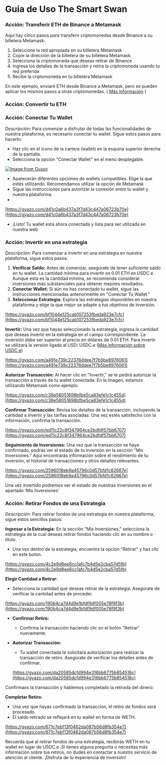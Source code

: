 # Guia de Uso The Smart Swan

### **Acción: Transferir ETH de Binance a Metamask**

Aquí hay cinco pasos para transferir criptomonedas desde Binance a su billetera Metamask:

1. Seleccione la red apropiada en su billetera Metamask
2. Copie la dirección de la billetera de su billetera Metamask
3. Selecciona la criptomoneda que deseas retirar de Binance
4. Ingresa los detalles de la transacción y retira la criptomoneda usando tu red preferida
5. Recibe la criptomoneda en tu billetera Metamask

En este ejemplo, enviaré ETH desde Binance a Metamask, pero se pueden aplicar los mismos pasos a otras criptomonedas. ( [Más información](https://www.binance.com/es/feed/post/76476) )

### **Acción: Convertir tu ETH**

### **Acción: Conectar Tu Wallet**

*Descripción:* Para comenzar a disfrutar de todas las funcionalidades de nuestra plataforma, es necesario conectar tu wallet. Sigue estos pasos para hacerlo:

- Haz clic en el ícono de la cartera (wallet) en la esquina superior derecha de la pantalla.
- Selecciona la opción "Conectar Wallet" en el menú desplegable.

[![Image from Gyazo](https://i.gyazo.com/f5950290e2590641f7eac6e0b5025884.png)](https://gyazo.com/f5950290e2590641f7eac6e0b5025884)

- Aparecerán diferentes opciones de wallets compatibles. Elige la que estés utilizando. Recomendamos utilizar la opción de Metamask
- Sigue las instrucciones para autorizar la conexión entre tu wallet y nuestra plataforma.
- 

[https://gyazo.com/d41c0a6b437a3f7d43c447a06723b70e](https://gyazo.com/d41c0a6b437a3f7d43c447a06723b70e)

- ¡Listo! Tu wallet está ahora conectada y lista para ser utilizada en nuestra web

### **Acción: Invertir en una estrategia**

*Descripción:* Para comenzar a invertir en una estrategia en nuestra plataforma, sigue estos pasos:

1. **Verificar Saldo:** Antes de comenzar, asegúrate de tener suficiente saldo en tu wallet. La cantidad mínima para invertir es 0.01 ETH en USDC.e . Aunque esta es la cantidad mínima, se recomienda considerar inversiones más substanciales para obtener mejores resultados.
2. **Conectar Wallet:** Si aún no has conectado tu wallet, sigue las instrucciones mencionadas anteriormente en "Conectar Tu Wallet."
3. **Seleccionar Estrategia:** Explora las estrategias disponibles en nuestra plataforma y elige la que mejor se adapte a tus objetivos de inversión.

[https://gyazo.com/bf1044e125cab107253fbeda923e7cfc](https://gyazo.com/bf1044e125cab107253fbeda923e7cfc)

**Invertir:** Una vez que hayas seleccionado la estrategia, ingresa la cantidad que deseas invertir en la estrategia en el campo correspondiente. La inversión debe ser superior al precio en dólares de 0.01 ETH. Para invertir se utilizará la versión ligada al USD: USDC.e ([Más información sobre USDC.e](https://investorsupport.securitize.io/hc/en-us/articles/7246257432599-USDC-e-vs-USDC-others#:~:text=the%20Avalanche%20Bridge.-,USDC.,to%20fiat%20currency%20with%20USDC.))

[https://gyazo.com/a491e739c22376ddee7f7b5be8976061](https://gyazo.com/a491e739c22376ddee7f7b5be8976061)

**Autorizar Transacción:** Al hacer clic en "Invertir," se te pedirá autorizar la transacción a través de tu wallet conectada. En la imagen, estamos utilizando Metamask como ejemplo.

[https://gyazo.com/c36e58051698bfbe5ca83efe1c1c455d](https://gyazo.com/c36e58051698bfbe5ca83efe1c1c455d)

**Confirmar Transacción:** Revisa los detalles de la transacción, incluyendo la cantidad a invertir y las tarifas asociadas. Una vez estés satisfecho con la información, confirma la transacción.

[https://gyazo.com/ed11c22c8f347964ce2bdfdf57bb6707](https://gyazo.com/ed11c22c8f347964ce2bdfdf57bb6707)

**Seguimiento de Inversiones:** Una vez que la transacción se haya confirmado, podrás ver el estado de tu inversión en la sección "Mis Inversiones." Aquí encontrarás información sobre el rendimiento de tu inversión, el historial de transacciones y otros detalles relevantes.

[https://gyazo.com/2596018eb9a45796c0d57bfd1c62667e](https://gyazo.com/2596018eb9a45796c0d57bfd1c62667e)

Una vez invertido podremos ver el estado de nuestras inversiones en el apartado ‘Mis Inversiones’

### **Acción: Retirar Fondos de una Estrategia**

*Descripción:* Para retirar fondos de una estrategia en nuestra plataforma, sigue estos sencillos pasos:

**Ingresar a la Estrategia:** En la sección "Mis Inversiones," selecciona la estrategia de la cual deseas retirar fondos haciendo clic en su nombre o título.

- Una vez dentro de la estrategia, encuentra la opción "Retirar" y haz clic en este botón.

[https://gyazo.com/4c2e9d8ee6cc1afc7b4d5e2cba57d5fb](https://gyazo.com/4c2e9d8ee6cc1afc7b4d5e2cba57d5fb)

**Elegir Cantidad a Retirar:**

- Selecciona la cantidad que deseas retirar de la estrategia. Asegúrate de verificar la cantidad antes de proceder.

[https://gyazo.com/190b4ca7d4d9e1bfdf9df005e78f9f3b](https://gyazo.com/190b4ca7d4d9e1bfdf9df005e78f9f3b)

- **Confirmar Retiro:**
    - Confirma la transacción haciendo clic en el botón "Retirar" nuevamente.
- **Autorizar Transacción:**
    - Tu wallet conectada te solicitará autorización para realizar la transacción de retiro. Asegúrate de verificar los detalles antes de confirmar.
    
    [https://gyazo.com/da20585dcfd994e316bb6775b854518c](https://gyazo.com/da20585dcfd994e316bb6775b854518c)
    

Confirmaos la transacción y hablemos completado la retirada del dinero: 

**Completar Retiro:**

- Una vez que hayas confirmado la transacción, el retiro de fondos será procesado.
- El saldo retirado se reflejará en tu wallet en forma de WETH.

[https://gyazo.com/671c7ebf13f0462da087b56d8fb354e7](https://gyazo.com/671c7ebf13f0462da087b56d8fb354e7)

Recuerda que al retirar fondos de una estrategia, recibirás WETH en tu wallet en lugar de USDC.e .Si tienes alguna pregunta o necesitas más información sobre tus retiros, no dudes en contactar a nuestro servicio de atención al cliente. ¡Disfruta de tu experiencia de inversión!
